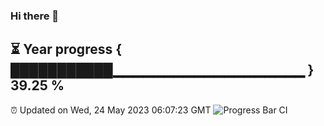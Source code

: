 ### Hi there 👋
⏳ Year progress { ███████████▁▁▁▁▁▁▁▁▁▁▁▁▁▁▁▁▁▁▁ } 39.25 %
---
⏰ Updated on Wed, 24 May 2023 06:07:23 GMT
![Progress Bar CI](https://github.com/Moyi321/Moyi321/workflows/Progress%20Bar%20CI/badge.svg)
